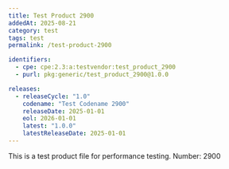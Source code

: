 ```yaml
---
title: Test Product 2900
addedAt: 2025-08-21
category: test
tags: test
permalink: /test-product-2900

identifiers:
  - cpe: cpe:2.3:a:testvendor:test_product_2900
  - purl: pkg:generic/test_product_2900@1.0.0

releases:
  - releaseCycle: "1.0"
    codename: "Test Codename 2900"
    releaseDate: 2025-01-01
    eol: 2026-01-01
    latest: "1.0.0"
    latestReleaseDate: 2025-01-01
---
```


This is a test product file for performance testing. Number: 2900
